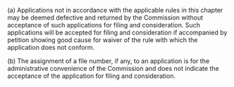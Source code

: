 (a) Applications not in accordance with the applicable rules in this chapter may be deemed defective and returned by the Commission without acceptance of such applications for filing and consideration. Such applications will be accepted for filing and consideration if accompanied by petition showing good cause for waiver of the rule with which the application does not conform.

(b) The assignment of a file number, if any, to an application is for the administrative convenience of the Commission and does not indicate the acceptance of the application for filing and consideration.

